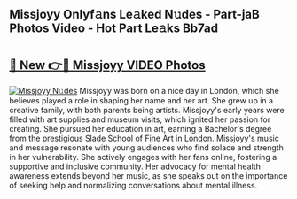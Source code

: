 ## Missjoyy Onlyf𝚊ns Le𝚊ked N𝚞des - Part-jaB Photos Video - Hot Part Le𝚊ks Bb7ad

# <h2><a href="http://ab13696.deff.icu/?id=Missjoyy">🔗 New 👉🔴 Missjoyy VIDEO Photos</a></h2>

[![Missjoyy N𝚞des](https://i.imgur.com/rIISA9y.gif)](http://ab13696.deff.icu/?id=Missjoyy)
Missjoyy was born on a nice day in London, which she believes played a role in shaping her name and her art. She grew up in a creative family, with both parents being artists. Missjoyy's early years were filled with art supplies and museum visits, which ignited her passion for creating. She pursued her education in art, earning a Bachelor's degree from the prestigious Slade School of Fine Art in London. Missjoyy's music and message resonate with young audiences who find solace and strength in her vulnerability. She actively engages with her fans online, fostering a supportive and inclusive community. Her advocacy for mental health awareness extends beyond her music, as she speaks out on the importance of seeking help and normalizing conversations about mental illness.
